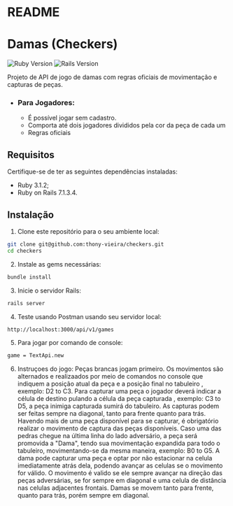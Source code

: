 # README

# Damas (Checkers)

![Ruby Version](https://img.shields.io/badge/Ruby-3.1.2-red.svg)
![Rails Version](https://img.shields.io/badge/Rails-7.1.3.4-orange.svg)


Projeto de API de jogo de damas com regras oficiais de movimentação e capturas de peças.

* ### Para Jogadores:
  * É possível jogar sem cadastro. 
  * Comporta até dois jogadores divididos pela cor da peça de cada um
  * Regras oficiais
  

  
## Requisitos

Certifique-se de ter as seguintes dependências instaladas:

- Ruby 3.1.2;
- Ruby on Rails 7.1.3.4.

## Instalação

1. Clone este repositório para o seu ambiente local:

```bash
git clone git@github.com:thony-vieira/checkers.git
cd checkers
```

2. Instale as gems necessárias:

```bash
bundle install
```

3. Inicie o servidor Rails:

```bash
rails server
```

4. Teste usando Postman usando seu servidor local:

```bash
http://localhost:3000/api/v1/games
```

5. Para jogar por comando de console:

```bash
game = TextApi.new
```

6. Instruçoes do jogo:
   Peças brancas jogam primeiro. Os movimentos são alternados e realizaados por meio de comandos no console que indiquem a posição atual da peça e a posição final no tabuleiro , exemplo: D2 to C3.
   Para capturar uma peça o jogador deverá indicar a célula de destino pulando a célula da peça capturada , exemplo: C3 to D5, a peça inimiga capturada sumirá do tabuleiro.
   As capturas podem ser feitas sempre na diagonal, tanto para frente quanto para trás. Havendo mais de uma peça disponível para se capturar, é obrigatório realizar o movimento de captura das peças disponíveis.
   Caso uma das pedras chegue na última linha do lado adversário, a peça será promovida a "Dama", tendo sua movimentação expandida para todo o tabuleiro, movimentando-se da mesma maneira, exemplo: B0 to G5.
   A dama pode capturar uma peça e optar por não estacionar na celula imediatamente atrás dela, podendo avançar as celulas se o movimento for válido.
   O movimento é valido se ele sempre avançar na direção das peças adversárias, se for sempre em diagonal e uma celula de distância nas celulas adjacentes frontais. Damas se movem tanto para frente, quanto para trás, porém sempre em diagonal.

